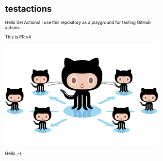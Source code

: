# testactions

Hello GH Actions!
I use this repository as a playground for testing GitHub actions.

This is PR v4

![](https://raw.githubusercontent.com/actions/runner/main/docs/res/github-graph.png)

Hello ;-)
